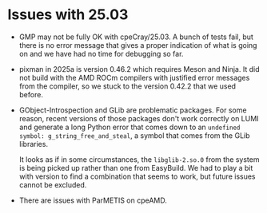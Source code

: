 # Issues with 25.03

-   GMP may not be fully OK with cpeCray/25.03. A bunch of tests fail, but there is
    no error message that gives a proper indication of what is going on and we have 
    had no time for debugging so far.

-   pixman in 2025a is version 0.46.2 which requires Meson and Ninja. It did not build
    with the AMD ROCm compilers with justified error messages from the compiler, so we
    stuck to the version 0.42.2 that we used before. 

-   GObject-Introspection and GLib are problematic packages. For some reason, recent 
    versions of those packages don't work correctly on LUMI and generate a long Python
    error that comes down to an `undefined symbol: g_string_free_and_steal`, a symbol 
    that comes from the GLib libraries.
    
    It looks as if in some circumstances, the `libglib-2.so.0` from the system is being
    picked up rather than one from EasyBuild. We had to play a bit with version to 
    find a combination that seems to work, but future issues cannot be excluded.

-   There are issues with ParMETIS on cpeAMD.

    

